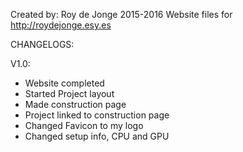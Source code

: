 Created by: Roy de Jonge
2015-2016
Website files for http://roydejonge.esy.es

CHANGELOGS:

V1.0:
- Website completed
- Started Project layout
- Made construction page
- Project linked to construction page
- Changed Favicon to my logo
- Changed setup info, CPU and GPU 